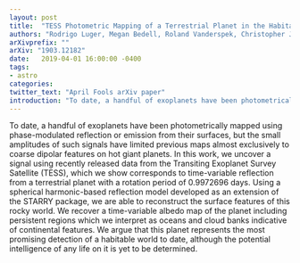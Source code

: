 ```yaml
---
layout: post
title:  "TESS Photometric Mapping of a Terrestrial Planet in the Habitable Zone:   Detection of Clouds, Oceans, and Continents"
authors: "Rodrigo Luger, Megan Bedell, Roland Vanderspek, Christopher J. Burke"
arXivprefix: ""
arXiv: "1903.12182"
date:   2019-04-01 16:00:00 -0400
tags:
- astro
categories:
twitter_text: "April Fools arXiv paper"
introduction: "To date, a handful of exoplanets have been photometrically mapped using phase-modulated reflection or emission from their surfaces, but the small amplitudes..."
---
```


To date, a handful of exoplanets have been photometrically mapped using phase-modulated reflection or emission from their surfaces, but the small amplitudes of such signals have limited previous maps almost exclusively to coarse dipolar features on hot giant planets. In this work, we uncover a signal using recently released data from the Transiting Exoplanet Survey Satellite (TESS), which we show corresponds to time-variable reflection from a terrestrial planet with a rotation period of 0.9972696 days. Using a spherical harmonic-based reflection model developed as an extension of the STARRY package, we are able to reconstruct the surface features of this rocky world. We recover a time-variable albedo map of the planet including persistent regions which we interpret as oceans and cloud banks indicative of continental features. We argue that this planet represents the most promising detection of a habitable world to date, although the potential intelligence of any life on it is yet to be determined.
